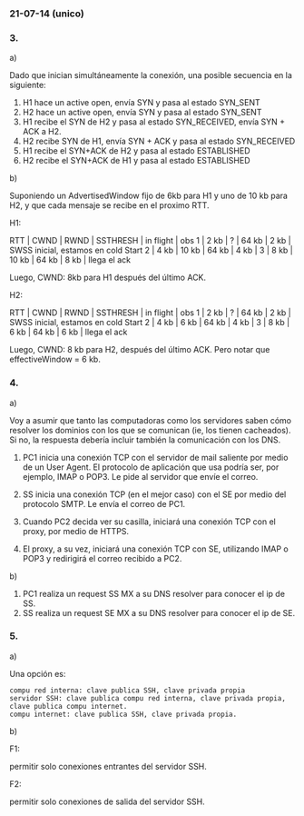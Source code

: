 ### 21-07-14 (unico)

### 3. 

a) 

Dado que inician simultáneamente la conexión, una posible secuencia en la siguiente:

1. H1 hace un active open, envía SYN y pasa al estado SYN_SENT
1. H2 hace un active open, envía SYN y pasa al estado SYN_SENT
2. H1 recibe el SYN de H2 y pasa al estado SYN_RECEIVED, envía SYN + ACK a H2.
2. H2 recibe SYN de H1, envía SYN + ACK y pasa al estado SYN_RECEIVED
3. H1 recibe el SYN+ACK de H2 y pasa al estado ESTABLISHED
4. H2 recibe el SYN+ACK de H1 y pasa al estado ESTABLISHED

b) 

Suponiendo un AdvertisedWindow fijo de 6kb para H1 y uno de 10 kb para H2, y que cada mensaje se recibe en el proximo RTT.

H1:

RTT | CWND | RWND  | SSTHRESH | in flight | obs
1   | 2 kb | ?     | 64 kb    | 2 kb      | SWSS inicial, estamos en cold Start
2   | 4 kb | 10 kb | 64 kb    | 4 kb      |
3   | 8 kb | 10 kb | 64 kb    | 8 kb      | llega el ack

Luego, CWND: 8kb para H1 después del último ACK.

H2:

RTT | CWND | RWND  | SSTHRESH | in flight | obs
1   | 2 kb | ?     | 64 kb    | 2 kb      | SWSS inicial, estamos en cold Start
2   | 4 kb | 6 kb  | 64 kb    | 4 kb      |
3   | 8 kb | 6 kb  | 64 kb    | 6 kb      | llega el ack

Luego, CWND: 8 kb para H2, después del último ACK. Pero notar que effectiveWindow = 6 kb. 


### 4.

a)

Voy a asumir que tanto las computadoras como los servidores saben cómo resolver los dominios con los que se comunican (ie, los tienen cacheados). Si no, la respuesta debería incluir también la comunicación con los DNS.

1. PC1 inicia una conexión TCP con el servidor de mail saliente por medio de un User Agent. El protocolo de aplicación que usa podría ser, por ejemplo, IMAP o POP3. Le pide al servidor que envíe el correo.

2. SS inicia una conexión TCP (en el mejor caso) con el SE por medio del protocolo SMTP. Le envía el correo de PC1.

3. Cuando PC2 decida ver su casilla, iniciará una conexión TCP con el proxy, por medio de HTTPS.

4. El proxy, a su vez, iniciará una conexión TCP con SE, utilizando IMAP o POP3 y redirigirá el correo recibido a PC2.

b)

1. PC1 realiza un request SS MX a su DNS resolver para conocer el ip de SS. 
2. SS realiza un request SE MX a su DNS resolver para conocer el ip de SE.

### 5.

a)

Una opción es:

    compu red interna: clave publica SSH, clave privada propia
    servidor SSH: clave publica compu red interna, clave privada propia, clave publica compu internet.
    compu internet: clave publica SSH, clave privada propia.

b)

F1:

permitir solo conexiones entrantes del servidor SSH.

F2: 

permitir solo conexiones de salida del servidor SSH.
